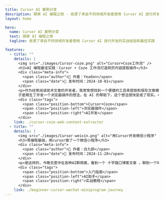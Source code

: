 ```yaml
---
title: Cursor AI 案例分享
description: 探索 AI 编程之旅 - 收录了来自不同领域开发者使用 Cursor AI 进行开发的实战经验和最佳实践
layout: home

hero:
  name: Cursor AI 案例分享
  text: 探索 AI 编程之旅
  tagline: 收录了来自不同领域开发者使用 Cursor AI 进行开发的实战经验和最佳实践

features:
  - title: ""
    details: |
      <img src="./images/Cursor-coze.png" alt="Cursor+Coze工作流" />
      <h3>AI 编程最佳实践：Cursor + Coze 工作流打造网页内容提取插件</h3>
      <div class="meta-info">
        <span class="author">👤 作者：Yeadon</span>
        <span class="date">📅 发布时间：2024-10-01</span>
      </div>
      <p>作为经常阅读技术文章的开发者，我常常想找到一个便捷的工具来提取和保存文章精华。
      于是萌生了开发一个浏览器插件的想法，在 AI 的帮助下，这个想法很快变成了现实。</p>
      <div class="tags">
        <span class="position-bottom">Cursor+Coze</span>
        <span class="position-left">浏览器插件</span>
        <span class="position-right">AI开发</span>
      </div>
    link: ./cursor-coze-web-content-extractor
  - title: ""
    details: |
      <img src="./images/Cursor-weixin.png" alt="用Cursor开发微信小程序" />
      <h3>零编程基础，用cursor做了一个微信小程序</h3>
      <div class="meta-info">
        <span class="author">👤 作者：白九龄</span>
        <span class="date">📅 发布时间：2024-11-28</span>
      </div>
      <p>是这样的，今晚无意中在各种AI群爬楼，看到一个 十字路口博客文章 ，聊到一个叫做恋爱键盘产品，看到这里有点破防，不是别的，就是这个不是我一个多月之前的想做的输入法嘛~~可惜，拿cursor做了一个多月，没做成，结果让这家公司做成了；/(ㄒoㄒ)/~~ </p>
      <div class="tags">
        <span class="position-bottom">入门指南</span>
        <span class="position-left">AI助手</span>
        <span class="position-right">实战教程</span>
      </div>
    link: ./beginner-cursor-wechat-miniprogram-journey
---
```

